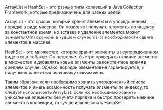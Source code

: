 ArrayList и HashSet - это разные типы коллекций в Java Collection Framework, которые предназначены для разных целей.

ArrayList - это список, который хранит элементы в упорядоченном порядке в виде массива. Он позволяет получать элементы
по индексу за константное время, но вставка и удаление элементов может занимать O(n) времени в худшем случае из-за
необходимости сдвига элементов в массиве.

HashSet - это множество, которое хранит элементы в неупорядоченном виде в хэш-таблице. Он позволяет быстро проверять
наличие элемента в множестве и добавлять новые элементы за константное время в среднем случае. Однако, порядок элементов
не гарантируется, и получение элементов по индексу невозможно.

Таким образом, если необходимо хранить упорядоченный список элементов и иметь возможность получать элементы по индексу,
то следует использовать ArrayList. Если же необходимо хранить уникальные элементы без учета порядка и быстро проверять
наличие элемента в коллекции, то лучше использовать HashSet.